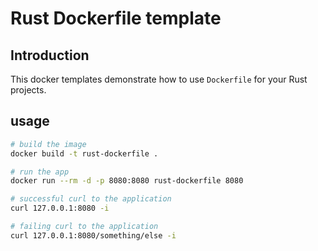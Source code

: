 # Rust Dockerfile template

## Introduction

This docker templates demonstrate how to use `Dockerfile` for your Rust projects.

## usage

```bash
# build the image
docker build -t rust-dockerfile .

# run the app
docker run --rm -d -p 8080:8080 rust-dockerfile 8080

# successful curl to the application
curl 127.0.0.1:8080 -i

# failing curl to the application
curl 127.0.0.1:8080/something/else -i
```
